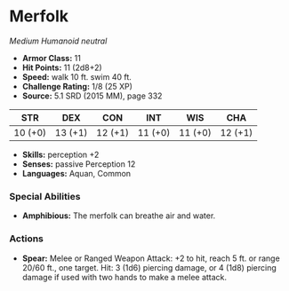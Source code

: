 # Merfolk

*Medium* *Humanoid* *neutral*

- **Armor Class:** 11
- **Hit Points:** 11 (2d8+2)
- **Speed:** walk 10 ft. swim 40 ft.
- **Challenge Rating:** 1/8 (25 XP)
- **Source:** 5.1 SRD (2015 MM), page 332

| STR | DEX | CON | INT | WIS | CHA |
| --- | --- | --- | --- | --- | --- |
| 10 (+0) | 13 (+1) | 12 (+1) | 11 (+0) | 11 (+0) | 12 (+1) |

- **Skills:** perception +2
- **Senses:** passive Perception 12
- **Languages:** Aquan, Common

### Special Abilities

- **Amphibious:** The merfolk can breathe air and water.

### Actions

- **Spear:** Melee or Ranged Weapon Attack: +2 to hit, reach 5 ft. or range 20/60 ft., one target. Hit: 3 (1d6) piercing damage, or 4 (1d8) piercing damage if used with two hands to make a melee attack.


